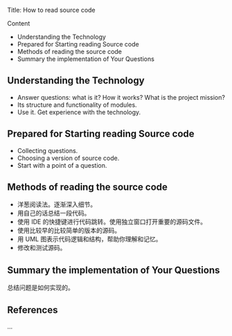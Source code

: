 Title: How to read source code

Content

- Understanding the Technology
- Prepared for Starting reading Source code
- Methods of reading the source code
- Summary the implementation of Your Questions

## Understanding the Technology

- Answer questions: what is it? How it works? What is the project mission?
- Its structure and functionality of modules.
- Use it. Get experience with the technology.

## Prepared for Starting reading Source code

- Collecting questions.
- Choosing a version of source code.
- Start with a point of a question.

## Methods of reading the source code

- 洋葱阅读法。逐渐深入细节。
- 用自己的话总结一段代码。
- 使用 IDE 的快捷键进行代码跳转。使用独立窗口打开重要的源码文件。
- 使用比较早的比较简单的版本的源码。
- 用 UML 图表示代码逻辑和结构，帮助你理解和记忆。
- 修改和测试源码。

## Summary the implementation of Your Questions

总结问题是如何实现的。





## References

...